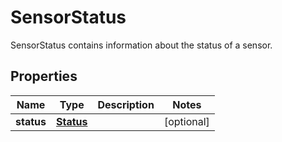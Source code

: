 

# SensorStatus

SensorStatus contains information about the status of a sensor.
## Properties

Name | Type | Description | Notes
------------ | ------------- | ------------- | -------------
**status** | [**Status**](Status.md) |  |  [optional]



